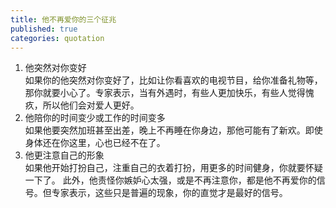 ```yaml
---
title: 他不再爱你的三个征兆
published: true
categories: quotation
---
```


1. 他突然对你变好  
如果你的他突然对你变好了，比如让你看喜欢的电视节目，给你准备礼物等，那你就要小心了。专家表示，当有外遇时，有些人更加快乐，有些人觉得愧疚，所以他们会对爱人更好。
1. 他陪你的时间变少或工作的时间变多  
如果他要突然加班甚至出差，晚上不再睡在你身边，那他可能有了新欢。即使身体还在你这里，心也已经不在了。
1. 他更注意自己的形象  
如果他开始打扮自己，注重自己的衣着打扮，用更多的时间健身，你就要怀疑一下了。
此外，他责怪你嫉妒心太强，或是不再注意你，都是他不再爱你的信号。但专家表示，这些只是普遍的现象，你的直觉才是最好的信号。
